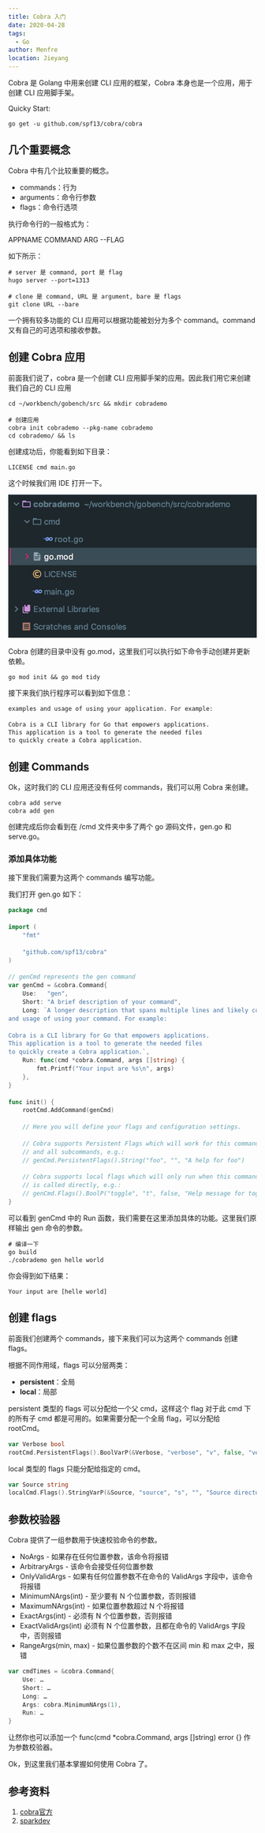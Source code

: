 ```yaml
---
title: Cobra 入门
date: 2020-04-28
tags: 
  - Go
author: Menfre
location: Jieyang  
---
```


Cobra 是 Golang 中用来创建 CLI 应用的框架，Cobra 本身也是一个应用，用于创建 CLI 应用脚手架。

Quicky Start:

```shell
go get -u github.com/spf13/cobra/cobra
```

## 几个重要概念

Cobra 中有几个比较重要的概念。

* commands：行为
* arguments：命令行参数
* flags：命令行选项

执行命令行的一般格式为：

APPNAME COMMAND ARG --FLAG

如下所示：

```shell
# server 是 command, port 是 flag
hugo server --port=1313

# clone 是 command, URL 是 argument, bare 是 flags
git clone URL --bare
```

一个拥有较多功能的 CLI 应用可以根据功能被划分为多个 command。command 又有自己的可选项和接收参数。

## 创建 Cobra 应用

前面我们说了，cobra 是一个创建 CLI 应用脚手架的应用。因此我们用它来创建我们自己的 CLI 应用

```shell
cd ~/workbench/gobench/src && mkdir cobrademo

# 创建应用
cobra init cobrademo --pkg-name cobrademo
cd cobrademo/ && ls
```

创建成功后，你能看到如下目录：

```shell
LICENSE	cmd	main.go
```

这个时候我们用 IDE 打开一下。

![project-structure](/image/cobra-structure.jpg)

Cobra 创建的目录中没有 go.mod，这里我们可以执行如下命令手动创建并更新依赖。

```shell
go mod init && go mod tidy
```

接下来我们执行程序可以看到如下信息：

```text
examples and usage of using your application. For example:

Cobra is a CLI library for Go that empowers applications.
This application is a tool to generate the needed files
to quickly create a Cobra application.
```

## 创建 Commands

Ok，这时我们的 CLI 应用还没有任何 commands，我们可以用 Cobra 来创建。

```shell
cobra add serve
cobra add gen
```

创建完成后你会看到在 /cmd 文件夹中多了两个 go 源码文件，gen.go 和 serve.go。

### 添加具体功能

接下里我们需要为这两个 commands 编写功能。

我们打开 gen.go 如下：

```go
package cmd

import (
	"fmt"

	"github.com/spf13/cobra"
)

// genCmd represents the gen command
var genCmd = &cobra.Command{
	Use:   "gen",
	Short: "A brief description of your command",
	Long: `A longer description that spans multiple lines and likely contains examples
and usage of using your command. For example:

Cobra is a CLI library for Go that empowers applications.
This application is a tool to generate the needed files
to quickly create a Cobra application.`,
	Run: func(cmd *cobra.Command, args []string) {
		fmt.Printf("Your input are %s\n", args)
	},
}

func init() {
	rootCmd.AddCommand(genCmd)

	// Here you will define your flags and configuration settings.

	// Cobra supports Persistent Flags which will work for this command
	// and all subcommands, e.g.:
	// genCmd.PersistentFlags().String("foo", "", "A help for foo")

	// Cobra supports local flags which will only run when this command
	// is called directly, e.g.:
	// genCmd.Flags().BoolP("toggle", "t", false, "Help message for toggle")
}
```

可以看到 genCmd 中的 Run 函数，我们需要在这里添加具体的功能。这里我们原样输出 gen 命令的参数。

```shell
# 编译一下
go build
./cobrademo gen helle world
```

你会得到如下结果：

```text
Your input are [helle world]
```

## 创建 flags

前面我们创建两个 commands，接下来我们可以为这两个 commands 创建 flags。

根据不同作用域，flags 可以分层两类：

* **persistent**：全局
* **local**：局部

persistent 类型的 flags 可以分配给一个父 cmd，这样这个 flag 对于此 cmd 下的所有子 cmd 都是可用的。如果需要分配一个全局 flag，可以分配给 rootCmd。

```go
var Verbose bool
rootCmd.PersistentFlags().BoolVarP(&Verbose, "verbose", "v", false, "verbose output")
```

local 类型的 flags 只能分配给指定的 cmd。

```go
var Source string
localCmd.Flags().StringVarP(&Source, "source", "s", "", "Source directory to read from")
```

## 参数校验器

Cobra 提供了一组参数用于快速校验命令的参数。

- NoArgs - 如果存在任何位置参数，该命令将报错
- ArbitraryArgs - 该命令会接受任何位置参数
- OnlyValidArgs - 如果有任何位置参数不在命令的 ValidArgs 字段中，该命令将报错
- MinimumNArgs(int) - 至少要有 N 个位置参数，否则报错
- MaximumNArgs(int) - 如果位置参数超过 N 个将报错
- ExactArgs(int) - 必须有 N 个位置参数，否则报错
- ExactValidArgs(int) 必须有 N 个位置参数，且都在命令的 ValidArgs 字段中，否则报错
- RangeArgs(min, max) - 如果位置参数的个数不在区间 min 和 max 之中，报错

```go
var cmdTimes = &cobra.Command{
    Use: …
    Short: …
    Long: …
    Args: cobra.MinimumNArgs(1),
    Run: …
}
```

让然你也可以添加一个 func(cmd *cobra.Command, args []string) error {} 作为参数校验器。

Ok，到这里我们基本掌握如何使用 Cobra 了。

## 参考资料
1. [cobra官方](https://github.com/spf13/cobra)
2. [sparkdev](https://www.cnblogs.com/sparkdev/p/10856077.html)

 
 <comment/> 

 
 <comment/> 

 
 <comment/> 
 